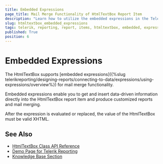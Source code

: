 ```yaml
---
title: Embedded Expressions
page_title: Mail Merge Functionality of HtmlTextBox Report Item
description: "Learn how to utilize the embedded expressions in the Telerik Reporting HtmlTextBox report item to provide for the mail merge functionality."
slug: htmltextbox_embedded_expressions
tags: telerik, reporting, report, items, htmltextbox, embedded, expressions, mail, merge, functionality
published: True
position: 6
---
```


# Embedded Expressions

The HtmlTextBox supports [embedded expressions]({%slug telerikreporting/designing-reports/connecting-to-data/expressions/using-expressions/overview%}) for mail merge functionality. 

Embedded expressions enable you to get and insert data-driven information directly into the HtmlTextBox report item and produce customized reports and mail merging. 

After the expression is evaluated or replaced, the value of the HtmlTextBox must be valid XHTML.

## See Also 

* [HtmlTextBox Class API Reference](api/telerik.reporting.htmltextbox)
* [Demo Page for Telerik Reporting](https://demos.telerik.com/reporting) 
* [Knowledge Base Section](/knowledge-base)